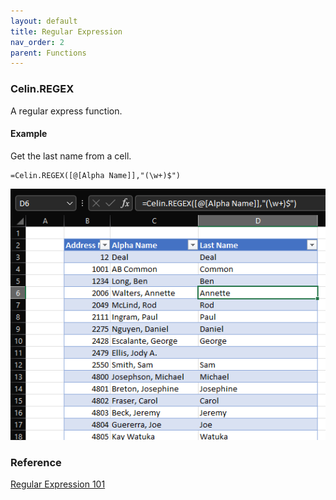 ```yaml
---
layout: default
title: Regular Expression
nav_order: 2
parent: Functions
---
```


### Celin.REGEX

A regular express function.


#### Example

Get the last name from a cell.

```
=Celin.REGEX([@[Alpha Name]],"(\w+)$")
```

![REGEX](../img/regex-function.png)

### Reference

[Regular Expression 101](https://regex101.com/)
